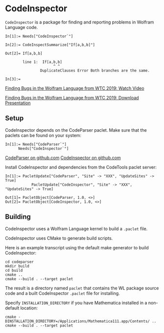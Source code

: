 # CodeInspector

`CodeInspector` is a package for finding and reporting problems in Wolfram Language code.

```
In[1]:= Needs["CodeInspector`"]

In[2]:= CodeInspectSummarize["If[a,b,b]"]

Out[2]= If[a,b,b]

        line 1:  If[a,b,b] 
                      ^ ^  
                DuplicateClauses Error Both branches are the same.

In[3]:= 
```

[Finding Bugs in the Wolfram Language from WTC 2019: Watch Video](https://www.wolfram.com/broadcast/video.php?v=2911)

[Finding Bugs in the Wolfram Language from WTC 2019: Download Presentation](https://files.wolframcdn.com/pub/www.wolfram.com/technology-conference/2019/Thursday/2019BrentonBostickFindingBugsInTheWL.nb)


## Setup

CodeInspector depends on the CodeParser paclet. Make sure that the paclets can be found on your system:
```
In[1]:= Needs["CodeParser`"]
      Needs["CodeInspector`"]
```

[CodeParser on github.com](https://github.com/xxx)
[CodeInspector on github.com](https://github.com/xxx)

Install CodeInspector and dependencies from the CodeTools paclet server:
```
In[1]:= PacletUpdate["CodeParser", "Site" -> "XXX", "UpdateSites" -> True]
			PacletUpdate["CodeInspector", "Site" -> "XXX", "UpdateSites" -> True]

Out[1]= PacletObject[CodeParser, 1.0, <>]
Out[2]= PacletObject[CodeInspector, 1.0, <>]
```


## Building

CodeInspector uses a Wolfram Language kernel to build a `.paclet` file.

CodeInspector uses CMake to generate build scripts.

Here is an example transcript using the default make generator to build CodeInspector:
```
cd codeparser
mkdir build
cd build
cmake ..
cmake --build . --target paclet
```

The result is a directory named `paclet` that contains the WL package source code and a built CodeInspector `.paclet` file for installing.

Specify `INSTALLATION_DIRECTORY` if you have Mathematica installed in a non-default location:
```
cmake -DINSTALLATION_DIRECTORY=/Applications/Mathematica111.app/Contents/ ..
cmake --build . --target paclet
```
